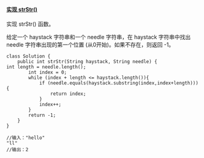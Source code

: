 #### [实现 strStr()](https://leetcode-cn.com/problems/implement-strstr/)

实现 strStr() 函数。

给定一个 haystack 字符串和一个 needle 字符串，在 haystack 字符串中找出 needle 字符串出现的第一个位置 (从0开始)。如果不存在，则返回  -1。

```
class Solution {
    public int strStr(String haystack, String needle) {
int length = needle.length();
        int index = 0;
        while (index + length <= haystack.length()){
            if (needle.equals(haystack.substring(index,index+length))){
                return index;
            }
            index++;
        }
        return -1;
    }
}
```

```
//输入："hello"
"ll"
//输出：2
```

